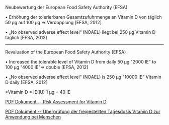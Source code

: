 
Neubewertung der European Food Safety Authority (EFSA)

• Erhöhung der tolerierbaren Gesamtzufuhrmenge an Vitamin D von täglich
50 µg auf 100 µg => Verdopplung [EFSA, 2012]

• „No observed adverse effect level“ (NOAEL) liegt bei 250 µg Vitamin D
täglich [EFSA, 2012]

_________________________________________________________
Revaluation of the European Food Safety Authority (EFSA)

• Increased the tolerable level of Vitamin D from daily
50 µg "2000 IE" to 100 µg "4000 IE"=> double [EFSA, 2012]

• „No observed adverse effect level“ (NOAEL) is 250 µg "10000 IE" Vitamin D
daily [EFSA, 2012]


*Vitamin D	= IE(IU)
    1 μg = 40 IE

<a href="https://github.com/vitaminsafety/Vitamin-D/blob/master/Risk%20assessment%20for%20vitamin%20D.pdf">PDF Dokument -- Risk Assessment for Vitamin D</a>

<a href="https://github.com/vitaminsafety/Vitamin-D/blob/master/Colecalciferol.pdf">PDF Dokument -- Überprüfung der freigestellten Tagesdosis Vitamin D zur Anwendung bei Menschen
</a>
